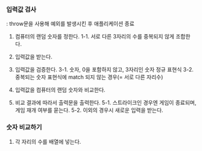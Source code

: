 ### 입력값 검사

: throw문을 사용해 예외를 발생시킨 후 애플리케이션 종료

1. 컴퓨터의 랜덤 숫자를 정한다.
   1-1. 서로 다른 3자리의 수를 중복되지 않게 조합한다.

2. 입력값을 받는다.

3. 입력값을 검증한다.
   3-1. 숫자, 0을 포함하지 않고, 3자리인 숫자 정규 표현식
   3-2. 중복되는 숫자 표현식에 match 되지 않는 경우(= 서로 다른 자리수)

4. 입력값을 컴퓨터의 랜덤 숫자와 비교한다.

5. 비교 결과에 따라서 출력문을 출력한다.
   5-1. 스트라이크인 경우엔 게임이 종료되며, 게임 재개 여부를 묻는다.
   5-2. 이외의 경우시 새로운 입력을 받는다.

### 숫자 비교하기

1. 각 자리의 수를 배열에 넣는다.
